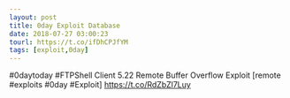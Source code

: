 ```yaml
---
layout: post
title: 0day Exploit Database
date: 2018-07-27 03:00:23
tourl: https://t.co/ifDhCPJfYM
tags: [exploit,0day]
---
```

#0daytoday #FTPShell Client 5.22 Remote Buffer Overflow Exploit [remote #exploits #0day #Exploit] https://t.co/RdZbZl7Luy